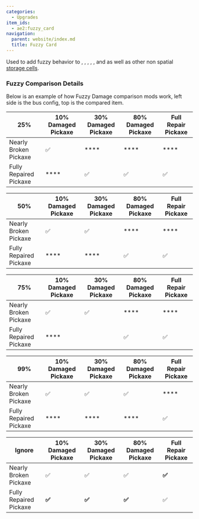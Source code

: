 ```yaml
---
categories:
  - Upgrades
item_ids:
  - ae2:fuzzy_card
navigation:
  parent: website/index.md
  title: Fuzzy Card
---
```


Used to add fuzzy behavior to <ItemLink
id="formation_plane"/>, <ItemLink
id="export_bus"/>, <ItemLink
id="import_bus"/>, <ItemLink
id="level_emitter"/>, <ItemLink
id="storage_bus"/>, <ItemLink
id="view_cell"/> and <ItemLink
id="item_storage_cell_1k"/> as well as other non
spatial [storage cells](../me-network/storage-cells.md).

### Fuzzy Comparison Details

Below is an example of how Fuzzy Damage comparison mods work, left side is the
bus config, top is the compared item.

| 25%                    | 10% Damaged Pickaxe | 30% Damaged Pickaxe | 80% Damaged Pickaxe | Full Repair Pickaxe |
| ---------------------- | ------------------- | ------------------- | ------------------- | ------------------- |
| Nearly Broken Pickaxe  | ✅                  | \*\*\*\*            | \*\*\*\*            | \*\*\*\*            |
| Fully Repaired Pickaxe | \*\*\*\*            | ✅                  | ✅                  | ✅                  |

| 50%                    | 10% Damaged Pickaxe | 30% Damaged Pickaxe | 80% Damaged Pickaxe | Full Repair Pickaxe |
| ---------------------- | ------------------- | ------------------- | ------------------- | ------------------- |
| Nearly Broken Pickaxe  | ✅                  | ✅                  | \*\*\*\*            | \*\*\*\*            |
| Fully Repaired Pickaxe | \*\*\*\*            | \*\*\*\*            | ✅                  | ✅                  |

| 75%                    | 10% Damaged Pickaxe | 30% Damaged Pickaxe | 80% Damaged Pickaxe | Full Repair Pickaxe |
| ---------------------- | ------------------- | ------------------- | ------------------- | ------------------- |
| Nearly Broken Pickaxe  | ✅                  | ✅                  | \*\*\*\*            | \*\*\*\*            |
| Fully Repaired Pickaxe | \*\*\*\*            |                     | ✅                  | ✅                  |

| 99%                    | 10% Damaged Pickaxe | 30% Damaged Pickaxe | 80% Damaged Pickaxe | Full Repair Pickaxe |
| ---------------------- | ------------------- | ------------------- | ------------------- | ------------------- |
| Nearly Broken Pickaxe  | ✅                  | ✅                  | ✅                  | \*\*\*\*            |
| Fully Repaired Pickaxe | \*\*\*\*            | \*\*\*\*            | \*\*\*\*            | ✅                  |

| Ignore                 | 10% Damaged Pickaxe | 30% Damaged Pickaxe | 80% Damaged Pickaxe | Full Repair Pickaxe |
| ---------------------- | ------------------- | ------------------- | ------------------- | ------------------- |
| Nearly Broken Pickaxe  | ✅                  | ✅                  | ✅                  | **✅**              |
| Fully Repaired Pickaxe | **✅**              | **✅**              | **✅**              | ✅                  |

<RecipeFor id="fuzzy_card" />
